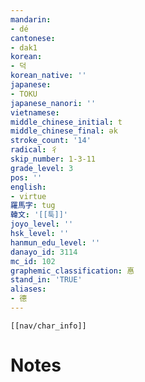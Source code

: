 ```yaml
---
mandarin:
- dé
cantonese:
- dak1
korean:
- 덕
korean_native: ''
japanese:
- TOKU
japanese_nanori: ''
vietnamese:
middle_chinese_initial: t
middle_chinese_final: ək
stroke_count: '14'
radical: 彳
skip_number: 1-3-11
grade_level: 3
pos: ''
english:
- virtue
羅馬字: tug
韓文: '[[툭]]'
joyo_level: ''
hsk_level: ''
hanmun_edu_level: ''
danayo_id: 3114
mc_id: 102
graphemic_classification: 惪
stand_in: 'TRUE'
aliases:
- 德
---
```

```meta-bind-embed
[[nav/char_info]]
```

# Notes
